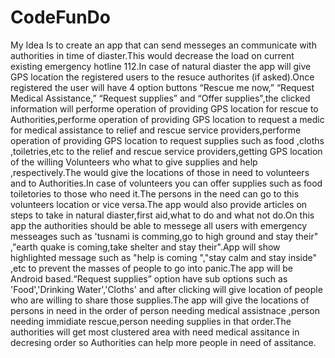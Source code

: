 # CodeFunDo
My Idea Is to create an app that can send messeges an communicate with authorities in time of diaster.This would decrease the load on
current existing emergency hotline 112.In case of natural diaster the app will give GPS location the registered users to the resuce
authorites (if asked).Once registered the user will have 4 option buttons “Rescue me now,” “Request Medical Assistance,” “Request
supplies” and “Offer supplies",the clicked information will performe operation of providing GPS location for rescue to 
Authorities,performe operation of providing GPS location to request a medic for medical assistance to relief and rescue service 
providers,performe operation of providing GPS location to request supplies such as food ,cloths ,toiletries,etc to the relief and rescue 
service providers,getting GPS  location of the willing Volunteers who what to give supplies and help ,respectively.The would give the 
locations of those in need to volunteers and to Authorities.In case of volunteers you can offer supplies such as food toiletories to those 
who need it.The persons in  the need can go to this volunteers location or vice versa.The app would also provide articles on steps to take 
in natural diaster,first aid,what to do and what not do.On this app the authorities should be able to messege all users with emergency 
messeages such as 'tusnami is comming,go to high ground and stay their" ,"earth quake is coming,take shelter and stay their".App will show 
highlighted message such as "help is coming ","stay calm and stay inside" ,etc to prevent  the masses of people to go into panic.The app 
will be Android based.“Request supplies” option have sub options such as 'Food','Drinking Water','Cloths' and after clicking will give 
location of people who are willing to share those supplies.The app will give the locations of persons in need in the order of person 
needing medical assistnace ,person needing immidiate rescue,person needing supplies in that order.The authorities will get most clustered 
area with  need medical assitance in decresing order so Authorities can help more people in need of assitance.
